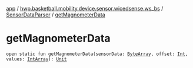 [app](../../index.md) / [hwp.basketball.mobility.device.sensor.wicedsense.ws_bs](../index.md) / [SensorDataParser](index.md) / [getMagnometerData](.)

# getMagnometerData

`open static fun getMagnometerData(sensorData: `[`ByteArray`](https://kotlinlang.org/api/latest/jvm/stdlib/kotlin/-byte-array/index.html)`, offset: `[`Int`](https://kotlinlang.org/api/latest/jvm/stdlib/kotlin/-int/index.html)`, values: `[`IntArray`](https://kotlinlang.org/api/latest/jvm/stdlib/kotlin/-int-array/index.html)`): `[`Unit`](https://kotlinlang.org/api/latest/jvm/stdlib/kotlin/-unit/index.html)